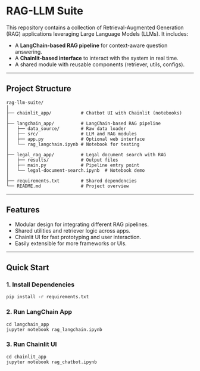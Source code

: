 # RAG-LLM Suite

This repository contains a collection of Retrieval-Augmented Generation (RAG) applications leveraging Large Language Models (LLMs). It includes:

- A **LangChain-based RAG pipeline** for context-aware question answering.
- A **Chainlit-based interface** to interact with the system in real time.
- A shared module with reusable components (retriever, utils, configs).

---

## Project Structure
```
rag-llm-suite/
│
├── chainlit_app/           # Chatbot UI with Chainlit (notebooks)
│
├── langchain_app/          # LangChain-based RAG pipeline
│   ├── data_source/        # Raw data loader
│   ├── src/                # LLM and RAG modules
│   ├── app.py              # Optional web interface
│   └── rag_langchain.ipynb # Notebook for testing
│
├── legal_rag_app/          # Legal document search with RAG
│   ├── results/            # Output files
│   ├── main.py             # Pipeline entry point
│   └── legal-document-search.ipynb  # Notebook demo
│
├── requirements.txt        # Shared dependencies
└── README.md               # Project overview
```
---

## Features

- Modular design for integrating different RAG pipelines.
- Shared utilities and retriever logic across apps.
- Chainlit UI for fast prototyping and user interaction.
- Easily extensible for more frameworks or UIs.

---

## Quick Start

### 1. Install Dependencies
```
pip install -r requirements.txt
```

### 2. Run LangChain App
```
cd langchain_app
jupyter notebook rag_langchain.ipynb
```

### 3. Run Chainlit UI
```
cd chainlit_app
jupyter notebook rag_chatbot.ipynb
```